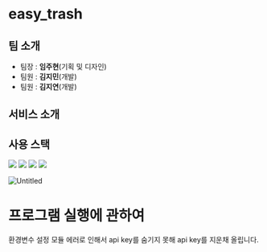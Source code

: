 # easy_trash

## 팀 소개
* 팀장 : **임주현**(기획 및 디자인)
* 팀원 : **김지민**(개발)
* 팀원 : **김지연**(개발)

## 서비스 소개


## 사용 스택
<img src="https://img.shields.io/badge/javascript-F7DF1E?style=for-the-badge&logo=javascript&logoColor=black">
<img src="https://img.shields.io/badge/expo-F7DF1E?style=for-the-badge&logo=javascript&logoColor=black">
<img src="https://img.shields.io/badge/google-F7DF1E?style=for-the-badge&logo=javascript&logoColor=black">
<img src="https://img.shields.io/badge/kakao-F7DF1E?style=for-the-badge&logo=javascript&logoColor=black">

![Untitled](https://user-images.githubusercontent.com/88828307/180639945-f0d03f05-c6ca-479a-a30c-5a77e85871ed.png)

# 프로그램 실행에 관하여
환경변수 설정 모듈 에러로 인해서 api key를 숨기지 못해 api key를 지운채 올립니다. 
